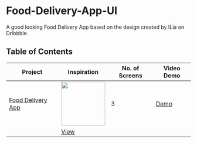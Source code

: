 # Food-Delivery-App-UI

A good looking Food Delivery App based on the design created by ILia on Dribbble.


## Table of Contents

| Project | Inspiration | No. of Screens | Video Demo |
| ------ |  ------ | ------ | ------ |
| [Food Delivery App](https://youtu.be/diUDjNwZ8Lg) | <img src="https://cdn.dribbble.com/users/1716131/screenshots/14527824/media/c490abc83e617dcfca83cb67ebf279a1.png?compress=1&resize=1200x900" width="120" /> | 3 | [Demo](https://youtu.be/Fv-D3tmu53s)
| |  [View](https://dribbble.com/shots/14527824-Food-Delivery-Mobile-App) | |

